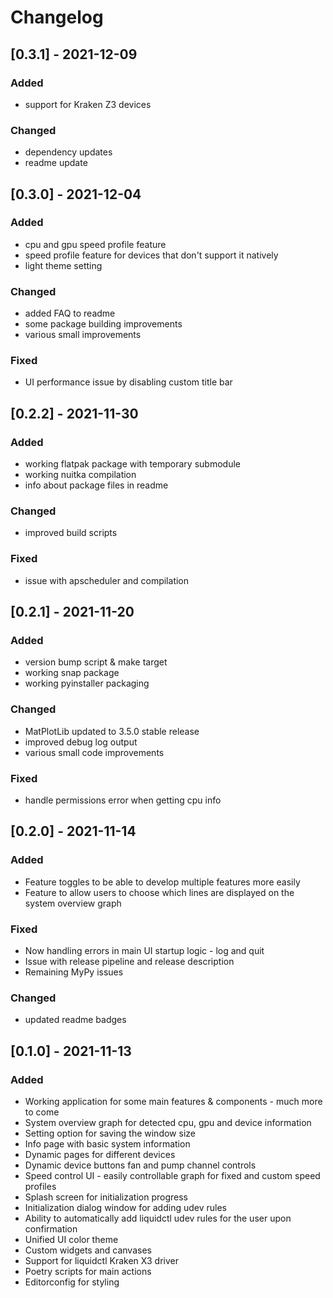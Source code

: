 # Changelog

<!--
All notable changes to this project will be documented in this file.

The format is based on [Keep a Changelog](http://keepachangelog.com/en/1.0.0/)
and this project adheres to [Semantic Versioning](http://semver.org/spec/v2.0.0.html).
Release notes are automatically generated from this file and git tags.
-->

## [0.3.1] - 2021-12-09

### Added

- support for Kraken Z3 devices

### Changed

- dependency updates
- readme update

## [0.3.0] - 2021-12-04

### Added

- cpu and gpu speed profile feature
- speed profile feature for devices that don't support it natively
- light theme setting

### Changed

- added FAQ to readme
- some package building improvements
- various small improvements

### Fixed

- UI performance issue by disabling custom title bar

## [0.2.2] - 2021-11-30

### Added

- working flatpak package with temporary submodule
- working nuitka compilation
- info about package files in readme

### Changed

- improved build scripts

### Fixed

- issue with apscheduler and compilation

## [0.2.1] - 2021-11-20

### Added

- version bump script & make target
- working snap package
- working pyinstaller packaging

### Changed

- MatPlotLib updated to 3.5.0 stable release
- improved debug log output
- various small code improvements

### Fixed

- handle permissions error when getting cpu info

## [0.2.0] - 2021-11-14

### Added

- Feature toggles to be able to develop multiple features more easily
- Feature to allow users to choose which lines are displayed on the system overview graph

### Fixed

- Now handling errors in main UI startup logic - log and quit
- Issue with release pipeline and release description
- Remaining MyPy issues

### Changed

- updated readme badges

## [0.1.0] - 2021-11-13

### Added

- Working application for some main features & components - much more to come
- System overview graph for detected cpu, gpu and device information
- Setting option for saving the window size
- Info page with basic system information
- Dynamic pages for different devices
- Dynamic device buttons fan and pump channel controls
- Speed control UI - easily controllable graph for fixed and custom speed profiles
- Splash screen for initialization progress
- Initialization dialog window for adding udev rules
- Ability to automatically add liquidctl udev rules for the user upon confirmation
- Unified UI color theme
- Custom widgets and canvases
- Support for liquidctl Kraken X3 driver
- Poetry scripts for main actions
- Editorconfig for styling
